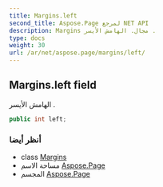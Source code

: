 ```yaml
---
title: Margins.left
second_title: Aspose.Page لمرجع NET API
description: Margins مجال. الهامش الأيسر .
type: docs
weight: 30
url: /ar/net/aspose.page/margins/left/
---
```

## Margins.left field

الهامش الأيسر .

```csharp
public int left;
```

### أنظر أيضا

* class [Margins](../)
* مساحة الاسم [Aspose.Page](../../margins/)
* المجسم [Aspose.Page](../../../)



